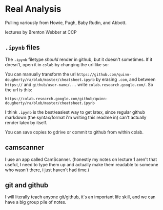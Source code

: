 # Real Analysis

Pulling variously from Howie, Pugh, Baby Rudin, and Abbott. 

lectures by Brenton Webber at CCP

## `.ipynb` files

The `.ipynb` filetype _should_ render in github, but it doesn't sometimes. If it doesn't, open it in `colab` by changing the url like so: 

You can manually transform the url `https://github.com/quinn-dougherty/ra/blob/master/cheatsheet.ipynb` by erasing `.com`, and between `https://` and `github/user-name/...` write `colab.research.google.com/`. So the url is this: 

`https://colab.research.google.com/github/quinn-dougherty/ra/blob/master/cheatsheet.ipynb`

I think `.ipynb` is the best/easiest way to get latex, since regular github markdown (the syntax/format i'm writing this readme in) can't actually render latex by itself. 

You can save copies to gdrive or commit to github from within colab. 

## camscanner

I use an app called CamScanner. (honestly my notes on lecture 1 aren't that useful, I need to type them up and actually make them readable to someone who wasn't there, i just haven't had time.) 

## git and github

I will literally teach anyone git/github, it's an important life skill, and we can have a big group pile of notes. 
